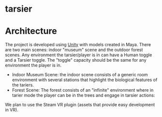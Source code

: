 # tarsier

# Architecture
The project is developed using [Unity](https://unity3d.com/) with models created in Maya.
There are two main scenes: indoor "museum" scene and the outdoor forest scenes.
Any environment the tarsier/player is in can have a Human toggle and a Tarsier toggle. The "toggle" capacity should be the same for any environment the player is in.

* Indoor Museum Scene: the indoor scene consists of a generic room environment with several stations that highlight the biological features of the tariers.
* Forest Scene: The forest consists of an "infinite" environment where in tarier mode the player can be in the trees and engage in tarsier actions:

We plan to use the Steam VR plugin (assets that provide easy development in VR). 
